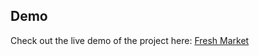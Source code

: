 
## Demo

Check out the live demo of the project here: [Fresh Market](https://ecommerce-react-4to66klfv-farah-alis-projects.vercel.app/login)
